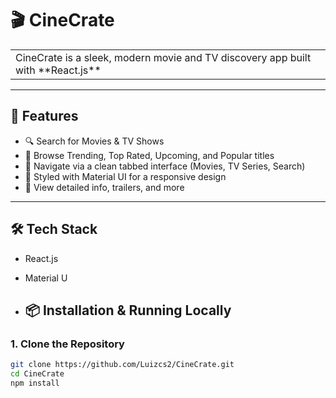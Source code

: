 # 🎬 CineCrate

<table>
<tr>
<td>
  CineCrate is a sleek, modern movie and TV discovery app built with **React.js** 
</tr>
</table>

---

## 🚀 Features

- 🔍 Search for Movies & TV Shows
- 🌟 Browse Trending, Top Rated, Upcoming, and Popular titles
- 🧭 Navigate via a clean tabbed interface (Movies, TV Series, Search)
- 🎨 Styled with Material UI for a responsive design
- 📄 View detailed info, trailers, and more

---

## 🛠️ Tech Stack

- React.js
- Material U

- ## 📦 Installation & Running Locally

### 1. Clone the Repository

```bash
git clone https://github.com/Luizcs2/CineCrate.git
cd CineCrate
npm install
```

